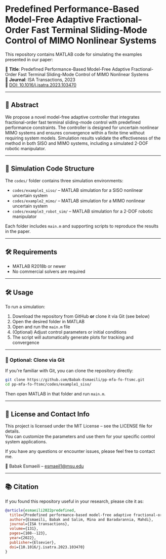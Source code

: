 # Predefined Performance-Based Model-Free Adaptive Fractional-Order Fast Terminal Sliding-Mode Control of MIMO Nonlinear Systems

This repository contains MATLAB code for simulating the examples presented in our paper:

📄 **Title**: Predefined Performance-Based Model-Free Adaptive Fractional-Order Fast Terminal Sliding-Mode Control of MIMO Nonlinear Systems  
📰 **Journal**: ISA Transactions, 2023  
🔗 [DOI: 10.1016/j.isatra.2023.103470](https://doi.org/10.1016/j.isatra.2023.103470)

---

## 🧠 Abstract

We propose a novel model-free adaptive controller that integrates fractional-order fast terminal sliding-mode control with predefined performance constraints. The controller is designed for uncertain nonlinear MIMO systems and ensures convergence within a finite time without requiring system models. Simulation results validate the effectiveness of the method in both SISO and MIMO systems, including a simulated 2-DOF robotic manipulator.

---

## 📁 Simulation Code Structure

The `codes/` folder contains three simulation environments:

- `codes/example1_siso/` – MATLAB simulation for a SISO nonlinear uncertain system
- `codes/example2_mimo/` – MATLAB simulation for a MIMO nonlinear uncertain system
- `codes/example3_robot_sim/` – MATLAB simulation for a 2-DOF robotic manipulator

Each folder includes `main.m` and supporting scripts to reproduce the results in the paper.

---

## 🛠 Requirements

- MATLAB R2018b or newer
- No commercial solvers are required

---

## 🛠 Usage

To run a simulation:

1. Download the repository from GitHub **or** clone it via Git (see below)
2. Open the desired folder in MATLAB
3. Open and run the `main.m` file
4. (Optional) Adjust control parameters or initial conditions
5. The script will automatically generate plots for tracking and convergence

---

### 🔁 Optional: Clone via Git

If you're familiar with Git, you can clone the repository directly:

```bash
git clone https://github.com/Babak-Esmaeili/pp-mfa-fo-ftsmc.git
cd pp-mfa-fo-ftsmc/codes/example1_siso/
```

Then open MATLAB in that folder and run `main.m`.

---

## 📜 License and Contact Info

This project is licensed under the MIT License – see the LICENSE file for details.  
You can customize the parameters and use them for your specific control system applications.

If you have any questions or encounter issues, please feel free to contact me.

📧 Babak Esmaeili – esmaeil1@msu.edu

---

## 📚 Citation

If you found this repository useful in your research, please cite it as:

```bibtex
@article{esmaeili2022predefined,
  title={Predefined performance-based model-free adaptive fractional-order fast terminal sliding-mode control of MIMO nonlinear systems},
  author={Esmaeili, Babak and Salim, Mina and Baradarannia, Mahdi},
  journal={ISA transactions},
  volume={131},
  pages={108--123},
  year={2022},
  publisher={Elsevier},
  doi={10.1016/j.isatra.2023.103470}
}
```
